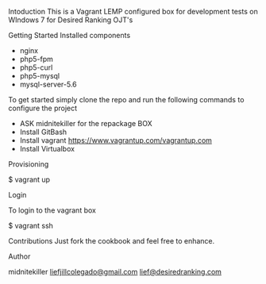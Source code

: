 Intoduction
This is a Vagrant LEMP configured box for development tests on WIndows 7 for Desired Ranking OJT's

Getting Started
Installed components


- nginx
- php5-fpm
- php5-curl
- php5-mysql
- mysql-server-5.6

To get started simply clone the repo and run the following commands to configure the project

- ASK midnitekiller for the repackage BOX
- Install GitBash
- Install vagrant 
	https://www.vagrantup.com/vagrantup.com
- Install Virtualbox
	
Provisioning


$ vagrant up


Login

To login to the vagrant box

$ vagrant ssh



Contributions
Just fork the cookbook and feel free to enhance.

Author

midnitekiller
liefjillcolegado@gmail.com
lief@desiredranking.com
